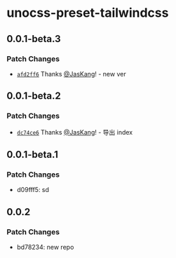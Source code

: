 # unocss-preset-tailwindcss

## 0.0.1-beta.3

### Patch Changes

- [`afd2ff6`](https://github.com/JasKang/unocss-preset-tailwindcss/commit/afd2ff6b76a05e079d9d09b29fc4654d4bfcd5b4) Thanks [@JasKang](https://github.com/JasKang)! - new ver

## 0.0.1-beta.2

### Patch Changes

- [`dc74ce6`](https://github.com/JasKang/unocss-preset-tailwindcss/commit/dc74ce6de298149360ca416f091f598af5368f3e) Thanks [@JasKang](https://github.com/JasKang)! - 导出 index

## 0.0.1-beta.1

### Patch Changes

- d09fff5: sd

## 0.0.2

### Patch Changes

- bd78234: new repo

